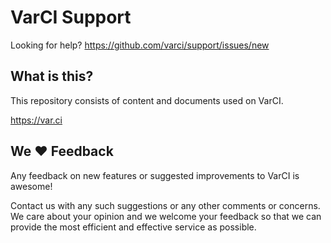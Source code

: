# VarCI Support

Looking for help? https://github.com/varci/support/issues/new

## What is this?

This repository consists of content and documents used on VarCI. 

https://var.ci

## We :heart: Feedback

Any feedback on new features or suggested improvements to VarCI is awesome!

Contact us with any such suggestions or any other comments or concerns. We care
about your opinion and we welcome your feedback so that we can provide the most
efficient and effective service  as possible.
